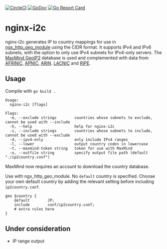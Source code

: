 [![CircleCI](https://circleci.com/gh/cybozu-go/nginx-i2c.svg?style=svg)](https://circleci.com/gh/cybozu-go/nginx-i2c)
[![GoDoc](https://godoc.org/github.com/cybozu-go/nginx-i2c?status.svg)](https://godoc.org/github.com/cybozu-go/nginx-i2c)
[![Go Report Card](https://goreportcard.com/badge/github.com/cybozu-go/nginx-i2c)](https://goreportcard.com/report/github.com/cybozu-go/nginx-i2c)

# nginx-i2c
nginx-i2c generates IP to country mappings for use in [ngx_http_geo_module](https://nginx.org/en/docs/http/ngx_http_geo_module.html) using the CIDR format. It supports IPv4 and IPv6 subnets, with the option to only use IPv4 subnets for IPv4-only servers. The [MaxMind GeoIP2](https://dev.maxmind.com/geoip/) database is used and complemented with data from [AFRINIC](https://ftp.afrinic.net/pub/stats/afrinic/delegated-afrinic-extended-latest), [APNIC](https://ftp.apnic.net/apnic/stats/apnic/delegated-apnic-latest), [ARIN](https://ftp.arin.net/pub/stats/arin/delegated-arin-extended-latest). [LACNIC](https://ftp.lacnic.net/pub/stats/lacnic/delegated-lacnic-extended-latest) and [RIPE](https://ftp.ripe.net/pub/stats/ripencc/delegated-ripencc-extended-latest).

## Usage
Compile with `go build .`

```
Usage:
  nginx-i2c [flags]

Flags:
  -e, --exclude strings        countries whose subnets to exclude, cannot be used with --include
  -h, --help                   help for nginx-i2c
  -i, --include strings        countries whose subnets to include, cannot be used with --exclude
  -4, --ipv4-only              only include IPv4 ranges
  -l, --lower                  output country codes in lowercase
  -t, --maxmind-token string   token for use with MaxMind
  -o, --outfile string         specify output file path (default "./ip2country.conf")
```

MaxMind now requires an account to download the country database.

Use with ngx_http_geo_module. No `default` country is specified. Choose your own default country by adding the relevant setting before including `ip2country.conf`.
```
geo $country {
    default        JP;
    include        conf/ip2country.conf;
    # extra rules here
}
```

## Under consideration
- IP range output
